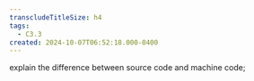 ```yaml
---
transcludeTitleSize: h4
tags:
  - C3.3
created: 2024-10-07T06:52:18.000-0400
---
```

explain the difference between source code and machine code;